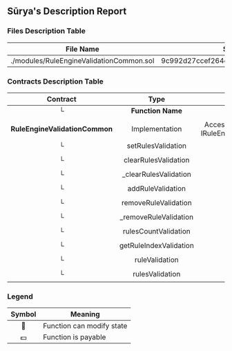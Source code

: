 ## Sūrya's Description Report

### Files Description Table


|  File Name  |  SHA-1 Hash  |
|-------------|--------------|
| ./modules/RuleEngineValidationCommon.sol | 9c992d27ccef264c7cb0c3137f384541590f9bfd |


### Contracts Description Table


|  Contract  |         Type        |       Bases      |                  |                 |
|:----------:|:-------------------:|:----------------:|:----------------:|:---------------:|
|     └      |  **Function Name**  |  **Visibility**  |  **Mutability**  |  **Modifiers**  |
||||||
| **RuleEngineValidationCommon** | Implementation | AccessControl, RuleInternal, IRuleEngineValidationCommon |||
| └ | setRulesValidation | Public ❗️ | 🛑  | onlyRole |
| └ | clearRulesValidation | Public ❗️ | 🛑  | onlyRole |
| └ | _clearRulesValidation | Internal 🔒 | 🛑  | |
| └ | addRuleValidation | Public ❗️ | 🛑  | onlyRole |
| └ | removeRuleValidation | Public ❗️ | 🛑  | onlyRole |
| └ | _removeRuleValidation | Internal 🔒 | 🛑  | |
| └ | rulesCountValidation | External ❗️ |   |NO❗️ |
| └ | getRuleIndexValidation | External ❗️ |   |NO❗️ |
| └ | ruleValidation | External ❗️ |   |NO❗️ |
| └ | rulesValidation | External ❗️ |   |NO❗️ |


### Legend

|  Symbol  |  Meaning  |
|:--------:|-----------|
|    🛑    | Function can modify state |
|    💵    | Function is payable |
